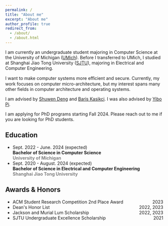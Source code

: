 ```yaml
---
permalink: /
title: "About me"
excerpt: "About me"
author_profile: true
redirect_from: 
  - /about/
  - /about.html
---
```


I am currently an undergraduate student majoring in Computer Science at the University of Michigan ([UMich](https://cse.engin.umich.edu)). Before I transferred to UMich, I studied at Shanghai Jiao Tong University ([SJTU](https://www.ji.sjtu.edu.cn)), majoring in Electrical and Computer Engineering.

<!-- My research interest mainly lies in computer systems and architecture. Currently, I am interested in computer security, with a focus on hardware security. I am also interested in compiler and CPU optimizations in large cloud computing systems. I want to contribute to more efficient and more secure computer architecture. -->
<!-- My research interests revolve around computer systems and architecture. Currently, I am deeply engaged in computer security, with a specific emphasis on hardware security. I'm also intrigued by compiler and CPU optimizations in large-scale cloud computing systems. I want to contribute to more efficient and secure computer architectures. -->
I want to make computer systems more eﬀicient and secure. Currently, my work focuses on computer micro-architecture, but my interest spans many other fields in computer architecture and operating systems.

I am advised by [Shuwen Deng](https://caslab.csl.yale.edu/~shuwen/#) and [Baris Kasikci](https://web.eecs.umich.edu/~barisk/). I was also advised by [Yibo Pi](https://yibopi.github.io).

I am applying for PhD programs starting Fall 2024. Please reach out to me if you are looking for PhD students.

Education
------
- Sept. 2022 - June. 2024 (expected)  
  **Bachelor of Science in Computer Science**  
  <span style="color: gray; font-weight: bold;">University of Michigan</span>
- Sept. 2020 - August. 2024 (expected)  
  **Bachelor of Science in Electrical and Computer Engineering**  
  <span style="color: gray; font-weight: bold;">Shanghai Jiao Tong University</span>

Awards & Honors
------
- <div style="display: flex; justify-content: space-between;">ACM Student Research Competition 2nd Place Award<span style="flex-grow: 1;"></span>2023</div>
- <div style="display: flex; justify-content: space-between;">Dean's Honor List<span style="flex-grow: 1;"></span>2022, 2023</div>
- <div style="display: flex; justify-content: space-between;">Jackson and Murial Lum Scholarship<span style="flex-grow: 1;"></span>2022, 2023</div>
- <div style="display: flex; justify-content: space-between;">SJTU Undergraduate Excellence Scholarship<span style="flex-grow: 1;"></span>2021</div>
